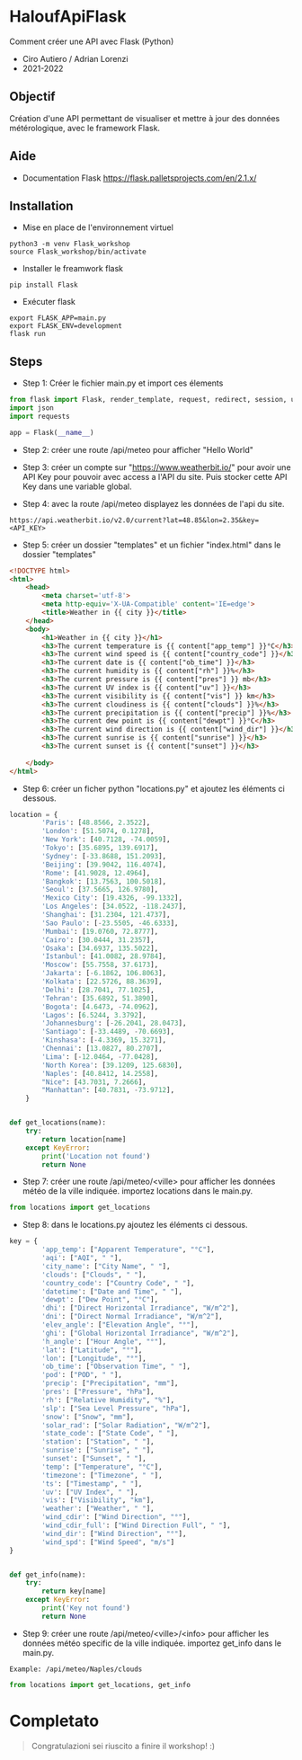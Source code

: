 # HaloufApiFlask
Comment créer une API avec Flask (Python)

- Ciro Autiero / Adrian Lorenzi
- 2021-2022

## Objectif
Création d'une API permettant de visualiser et mettre à jour des données métérologique, avec le framework Flask.

## Aide
- Documentation Flask https://flask.palletsprojects.com/en/2.1.x/

## Installation

- Mise en place de l'environnement virtuel
```shell
python3 -m venv Flask_workshop
source Flask_workshop/bin/activate
```

- Installer le freamwork flask
```shell
pip install Flask
```

- Exécuter flask
```shell
export FLASK_APP=main.py
export FLASK_ENV=development
flask run
```

## Steps

- Step 1: Créer le fichier main.py et import ces élements
```python
from flask import Flask, render_template, request, redirect, session, url_for, sessions, jsonify
import json
import requests

app = Flask(__name__)
```

- Step 2: créer une route /api/meteo pour afficher "Hello World"

- Step 3: créer un compte sur "https://www.weatherbit.io/" pour avoir une API Key pour pouvoir avec access a l'API du site. Puis stocker cette API Key dans une variable global.

- Step 4: avec la route /api/meteo displayez les données de l'api du site.
```https
https://api.weatherbit.io/v2.0/current?lat=48.85&lon=2.35&key=<API_KEY>
```

- Step 5: créer un dossier "templates" et un fichier "index.html" dans le dossier "templates"
```html
<!DOCTYPE html>
<html>
    <head>
        <meta charset='utf-8'>
        <meta http-equiv='X-UA-Compatible' content='IE=edge'>
        <title>Weather in {{ city }}</title>
    </head>
    <body>
        <h1>Weather in {{ city }}</h1>
        <h3>The current temperature is {{ content["app_temp"] }}°C</h3>
        <h3>The current wind speed is {{ content["country_code"] }}</h3>
        <h3>The current date is {{ content["ob_time"] }}</h3>
        <h3>The current humidity is {{ content["rh"] }}%</h3>
        <h3>The current pressure is {{ content["pres"] }} mb</h3>
        <h3>The current UV index is {{ content["uv"] }}</h3>
        <h3>The current visibility is {{ content["vis"] }} km</h3>
        <h3>The current cloudiness is {{ content["clouds"] }}%</h3>
        <h3>The current precipitation is {{ content["precip"] }}%</h3>
        <h3>The current dew point is {{ content["dewpt"] }}°C</h3>
        <h3>The current wind direction is {{ content["wind_dir"] }}</h3>
        <h3>The current sunrise is {{ content["sunrise"] }}</h3>
        <h3>The current sunset is {{ content["sunset"] }}</h3>
        
    </body>
</html>
````

- Step 6: créer un ficher python "locations.py" et ajoutez les éléments ci dessous.
```python
location = {
        'Paris': [48.8566, 2.3522],
        'London': [51.5074, 0.1278],
        'New York': [40.7128, -74.0059],
        'Tokyo': [35.6895, 139.6917],
        'Sydney': [-33.8688, 151.2093],
        'Beijing': [39.9042, 116.4074],
        'Rome': [41.9028, 12.4964],
        'Bangkok': [13.7563, 100.5018],
        'Seoul': [37.5665, 126.9780],
        'Mexico City': [19.4326, -99.1332],
        'Los Angeles': [34.0522, -118.2437],    
        'Shanghai': [31.2304, 121.4737],
        'Sao Paulo': [-23.5505, -46.6333],
        'Mumbai': [19.0760, 72.8777],
        'Cairo': [30.0444, 31.2357],
        'Osaka': [34.6937, 135.5022],
        'Istanbul': [41.0082, 28.9784],
        'Moscow': [55.7558, 37.6173],
        'Jakarta': [-6.1862, 106.8063],
        'Kolkata': [22.5726, 88.3639],
        'Delhi': [28.7041, 77.1025],
        'Tehran': [35.6892, 51.3890],
        'Bogota': [4.6473, -74.0962],
        'Lagos': [6.5244, 3.3792],
        'Johannesburg': [-26.2041, 28.0473],
        'Santiago': [-33.4489, -70.6693],
        'Kinshasa': [-4.3369, 15.3271],
        'Chennai': [13.0827, 80.2707],
        'Lima': [-12.0464, -77.0428],
        'North Korea': [39.1209, 125.6830],
        'Naples': [40.8412, 14.2558],
        "Nice": [43.7031, 7.2666],
        "Manhattan": [40.7831, -73.9712],
    }


def get_locations(name):
    try:
        return location[name]
    except KeyError:
        print('Location not found')
        return None
```

- Step 7: créer une route /api/meteo/\<ville\> pour afficher les données météo de la ville indiquée. importez locations dans le main.py.
```python
from locations import get_locations
```

- Step 8: dans le locations.py ajoutez les éléments ci dessous.
```python
key = {
        'app_temp': ["Apparent Temperature", "°C"],
        'aqi': ["AQI", " "],
        'city_name': ["City Name", " "],
        'clouds': ["Clouds", " "],
        'country_code': ["Country Code", " "],
        'datetime': ["Date and Time", " "],
        'dewpt': ["Dew Point", "°C"],
        'dhi': ["Direct Horizontal Irradiance", "W/m^2"],
        'dni': ["Direct Normal Irradiance", "W/m^2"],
        'elev_angle': ["Elevation Angle", "°"],
        'ghi': ["Global Horizontal Irradiance", "W/m^2"],
        'h_angle': ["Hour Angle", "°"],
        'lat': ["Latitude", "°"],
        'lon': ["Longitude", "°"],
        'ob_time': ["Observation Time", " "],
        'pod': ["POD", " "],
        'precip': ["Precipitation", "mm"],
        'pres': ["Pressure", "hPa"],
        'rh': ["Relative Humidity", "%"],
        'slp': ["Sea Level Pressure", "hPa"],
        'snow': ["Snow", "mm"],
        'solar_rad': ["Solar Radiation", "W/m^2"],
        'state_code': ["State Code", " "],
        'station': ["Station", " "],
        'sunrise': ["Sunrise", " "],
        'sunset': ["Sunset", " "],
        'temp': ["Temperature", "°C"],
        'timezone': ["Timezone", " "],
        'ts': ["Timestamp", " "],
        'uv': ["UV Index", " "],
        'vis': ["Visibility", "km"],
        'weather': ["Weather", " "],
        'wind_cdir': ["Wind Direction", "°"],
        'wind_cdir_full': ["Wind Direction Full", " "],
        'wind_dir': ["Wind Direction", "°"],
        'wind_spd': ["Wind Speed", "m/s"]
}


def get_info(name):
    try:
        return key[name]
    except KeyError:
        print('Key not found')
        return None
````

- Step 9: créer une route /api/meteo/\<ville\>/\<info\> pour afficher les données météo specific de la ville indiquée. importez get_info dans le main.py.
```text
Example: /api/meteo/Naples/clouds
```

```python
from locations import get_locations, get_info
```

# Completato

> Congratulazioni sei riuscito a finire il workshop! :)

